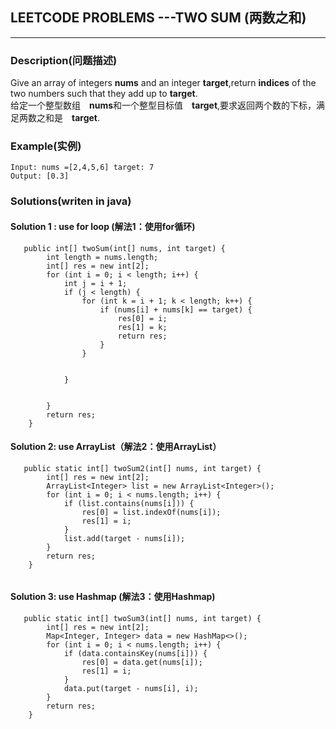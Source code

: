 ## LEETCODE PROBLEMS ---TWO SUM (两数之和)
------
### Description(问题描述)

  Give an array of integers **nums** and an integer **target**,return **indices** of the two numbers such that they add up to **target**.  
  给定一个整型数组　**nums**和一个整型目标值　**target**,要求返回两个数的下标，满足两数之和是　**target**.


### Example(实例)
```
Input: nums =[2,4,5,6] target: 7
Output: [0.3]
```
### Solutions(writen in java) 

#### Solution 1 : use for loop  (解法1：使用for循环)

```
   public int[] twoSum(int[] nums, int target) {
        int length = nums.length;
        int[] res = new int[2];
        for (int i = 0; i < length; i++) {
            int j = i + 1;
            if (j < length) {
                for (int k = i + 1; k < length; k++) {
                    if (nums[i] + nums[k] == target) {
                        res[0] = i;
                        res[1] = k;
                        return res;
                    }
                }


            }


        }
        return res;
    }
```
#### Solution 2: use ArrayList（解法2：使用ArrayList）

```
   public static int[] twoSum2(int[] nums, int target) {
        int[] res = new int[2];
        ArrayList<Integer> list = new ArrayList<Integer>();
        for (int i = 0; i < nums.length; i++) {
            if (list.contains(nums[i])) {
                res[0] = list.indexOf(nums[i]);
                res[1] = i;
            }
            list.add(target - nums[i]);
        }
        return res;
    }
    
```

#### Solution 3: use Hashmap (解法3：使用Hashmap)

```
   public static int[] twoSum3(int[] nums, int target) {
        int[] res = new int[2];
        Map<Integer, Integer> data = new HashMap<>();
        for (int i = 0; i < nums.length; i++) {
            if (data.containsKey(nums[i])) {
                res[0] = data.get(nums[i]);
                res[1] = i;
            }
            data.put(target - nums[i], i);
        }
        return res;
    }
```
